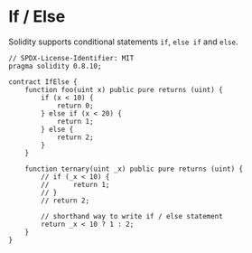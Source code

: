 # If / Else  
Solidity supports conditional statements `if`, `else if` and `else`.  
```
// SPDX-License-Identifier: MIT
pragma solidity 0.8.10;

contract IfElse {
	function foo(uint x) public pure returns (uint) {
		if (x < 10) {
			return 0;
		} else if (x < 20) {
			return 1;
		} else {
			return 2;
		}
	}

	function ternary(uint _x) public pure returns (uint) {
		// if (_x < 10) {
		//      return 1;
		// }
		// return 2;

		// shorthand way to write if / else statement
		return _x < 10 ? 1 : 2;
	}
}
```